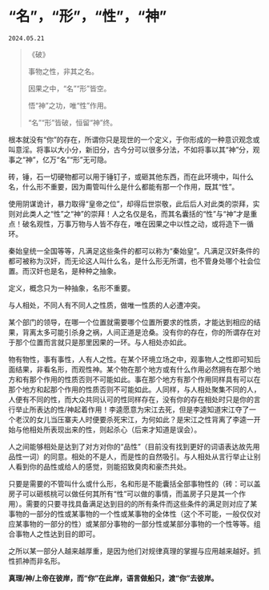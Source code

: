 # “名”，“形”，“性”，“神”

`2024.05.21`

> 《破》
>
> 事物之性，非其之名。
>
> 因果之中，“名”“形”皆空。
>
> 悟“神”之功，唯“性”作用。
>
> “名”“形”皆破，恒留“神”终。

根本就没有“你”的存在，所谓你只是现世的一个定义，于你形成的一种意识观念或叫意淫。将事以大小分，新旧分，古今分可以很多分法，不如将事以其“神”分，观事之“神”，亿万“名”“形”无可隐。

砖，锤，石一切硬物都可以用于锤钉子，或砸其他东西，而在此环境中，叫什么名，什么形不重要，因为甭管叫什么是什么都能有那一个作用，既其“性”。

使用阴谋诡计，暴力取得“皇帝之位”，却得后世崇敬，此后后人对此类的崇拜，实则对此类人之“性”之“神”的崇拜！人之名仅是名，而其名囊括的“性”与“神”才是重点！破名观性，万事万物与人皆不存在，唯在因果之中以性之动，或将造下一循环。

秦始皇统一全国等等，凡满足这些条件的都可以称为“秦始皇”。凡满足汉奸条件的都可被称为汉奸，而无论这人叫什么名，是什么形无所谓，也不管身处哪个社会位置。而汉奸也是名，是种种之抽象。

定义，概念只为一种抽象，名形不重要。

与人相处，不同人有不同人之性质，做唯一性质的人必遭冲突。

某个部门的领导，在哪一个位置就需要哪个位置所要求的性质，才能达到相应的结果，背离太多可能引杀身之祸，人间正道是沧桑。没有你的存在，你的所谓存在对于那个位置而言就只是那里因果的一环。与人相处亦如此。

物有物性，事有事性，人有人之性。在某个环境立场之中，观事物人之性即可知后面结果，非看名形，而观性神。某个物在那个地方或有什么作用必然拥有在那个地方和有那个作用的性质否则不可能如此。事在那个地方有那个作用同样具有可以在那个地方和起那个作用的性质否则不可能如此。人同样，与人相处聚集不同的人，人便有不同的性，而大众共同认可的性同样存在，没有你的存在相处时只是你的言行举止所表达的性/神起着作用！李逵愿意为宋江去死，但是李逵知道宋江夺了一个老汉的女儿当压寨夫人时便要杀死宋江，为何如此？是宋江之性背离了李逵一开始与他相处所表现出来的性，则起杀心（后来才知道是误会）。

人之间能够相处是达到了对方对你的“品性”（目前没有找到更好的词语表达故先用品性一词）的同意。相处的不是人，而是性的自然吸引。与人相处从言行举止让别人看到你的品性或给人的感觉，则能招致臭肉和豪杰共处。

只要是需要的不管叫什么或什么形，名和形是不能囊括全部事物性的（砖：可以盖房子可以砸核桃可以做任何其所有“性”可以做的事情，而盖房子只是其一个作用）。需要的只要寻找具备满足达到目的的所有条件而这些条件的满足则对应了某事物的一部分的性或某事物的一个性或某事物的全体性（这个不可能，一般仅仅对应某事物的一部分的性）或某部分事物的一部分性或某部分事物的一个性等等。组合事物人之性达到目的即可。

之所以某一部分人越来越厚重，是因为他们对规律真理的掌握与应用越来越好。抓性抓神而非名形。

**真理/神/上帝在彼岸，而“你”在此岸，语言做船只，渡“你”去彼岸。**
